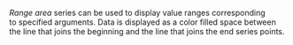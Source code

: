 _Range area_ series can be&nbsp;used to&nbsp;display value ranges corresponding to&nbsp;specified arguments. Data is&nbsp;displayed as&nbsp;a&nbsp;color filled space between the line that joins the beginning and the line that joins the end series points.